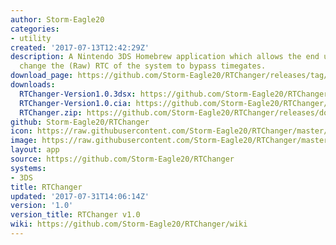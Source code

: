 ```yaml
---
author: Storm-Eagle20
categories:
- utility
created: '2017-07-13T12:42:29Z'
description: A Nintendo 3DS Homebrew application which allows the end user to freely
  change the (Raw) RTC of the system to bypass timegates.
download_page: https://github.com/Storm-Eagle20/RTChanger/releases/tag/1.0
downloads:
  RTChanger-Version1.0.3dsx: https://github.com/Storm-Eagle20/RTChanger/releases/download/1.0/RTChanger-Version1.0.3dsx
  RTChanger-Version1.0.cia: https://github.com/Storm-Eagle20/RTChanger/releases/download/1.0/RTChanger-Version1.0.cia
  RTChanger.zip: https://github.com/Storm-Eagle20/RTChanger/releases/download/1.0/RTChanger.zip
github: Storm-Eagle20/RTChanger
icon: https://raw.githubusercontent.com/Storm-Eagle20/RTChanger/master/assets/logo.png
image: https://raw.githubusercontent.com/Storm-Eagle20/RTChanger/master/assets/banner.png
layout: app
source: https://github.com/Storm-Eagle20/RTChanger
systems:
- 3DS
title: RTChanger
updated: '2017-07-31T14:06:14Z'
version: '1.0'
version_title: RTChanger v1.0
wiki: https://github.com/Storm-Eagle20/RTChanger/wiki
---
```

